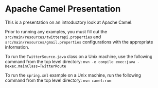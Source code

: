 # Apache Camel Presentation

This is a presentation on an introductory look at Apache Camel.

Prior to running any examples, you must fill out the `src/main/resources/twitterapi.properties` and `src/main/resources/gmail.properties` configurations with the appropriate information.

To run the `TwitterSource.java` class on a Unix machine, use the following command from the top level directory:
`mvn -e compile exec:java -Dexec.mainClass=TwitterRoute`

To run the `spring.xml` example on a Unix machine, run the following command from the top level directory:
`mvn camel:run`
